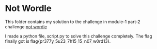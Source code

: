 # Not Wordle

This folder contains my solution to the challenge in module-1 part-2 challenge [not wordle]( https://github.com/CSecIITB/module-1-python-GowthamS2021/tree/main/notwordle )

I made a python file, script.py to solve this challenge completely.
The flag finally got is flag{pr377y_5u23_7h15_15_n07_w0rd13}.
